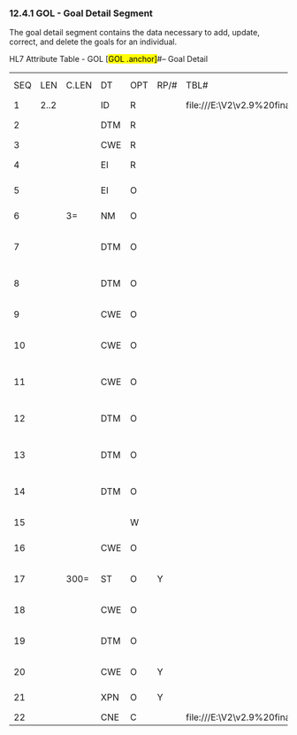 ### 12.4.1 GOL - Goal Detail Segment

The goal detail segment contains the data necessary to add, update, correct, and delete the goals for an individual.

HL7 Attribute Table - GOL [<mark>GOL .anchor]</mark>#– Goal Detail

|     |     |     |     |     |     |     |     |     |
| --- | --- | --- | --- | --- | --- | --- | --- | --- |
| SEQ | LEN | C.LEN | DT | OPT | RP/# | TBL# | ITEM # | ELEMENT NAME |
| 1 | 2..2 |  | ID | R |  | file:///E:\V2\v2.9%20final%20Nov%20from%20Frank\V29_CH02C_Tables.docx#HL70287[0287] | 02534 | Action Code |
| 2 |  |  | DTM | R |  |  | 00817 | Action Date/Time |
| 3 |  |  | CWE | R |  |  | 00818 | Goal ID |
| 4 |  |  | EI | R |  |  | 00819 | Goal Instance ID |
| 5 |  |  | EI | O |  |  | 00820 | Episode of Care ID |
| 6 |  | 3= | NM | O |  |  | 00821 | Goal List Priority |
| 7 |  |  | DTM | O |  |  | 00822 | Goal Established Date/Time |
| 8 |  |  | DTM | O |  |  | 00824 | Expected Goal Achieve Date/Time |
| 9 |  |  | CWE | O |  |  | 00825 | Goal Classification |
| 10 |  |  | CWE | O |  |  | 00826 | Goal Management Discipline |
| 11 |  |  | CWE | O |  |  | 00827 | Current Goal Review Status |
| 12 |  |  | DTM | O |  |  | 00828 | Current Goal Review Date/Time |
| 13 |  |  | DTM | O |  |  | 00829 | Next Goal Review Date/Time |
| 14 |  |  | DTM | O |  |  | 00830 | Previous Goal Review Date/Time |
| 15 |  |  |  | W |  |  | 00831 | Goal Review Interval |
| 16 |  |  | CWE | O |  |  | 00832 | Goal Evaluation |
| 17 |  | 300= | ST | O | Y |  | 00833 | Goal Evaluation Comment |
| 18 |  |  | CWE | O |  |  | 00834 | Goal Life Cycle Status |
| 19 |  |  | DTM | O |  |  | 00835 | Goal Life Cycle Status Date/Time |
| 20 |  |  | CWE | O | Y |  | 00836 | Goal Target Type |
| 21 |  |  | XPN | O | Y |  | 00837 | Goal Target Name |
| 22 |  |  | CNE | C |  | file:///E:\V2\v2.9%20final%20Nov%20from%20Frank\V29_CH02C_Tables.docx#HL70725[0725] | 02182 | Mood Code |
